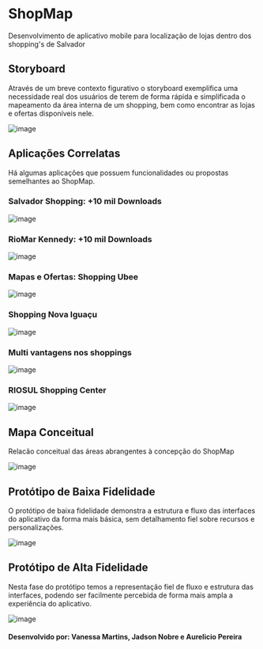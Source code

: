 # ShopMap
 Desenvolvimento de aplicativo mobile para localização de lojas dentro dos shopping's de Salvador

## Storyboard
 Através de um breve contexto figurativo o storyboard exemplifica uma necessidade real dos usuários de terem de forma rápida e simplificada o mapeamento da área interna de um shopping, bem como encontrar as lojas e ofertas disponíveis nele. 
 
![image](https://user-images.githubusercontent.com/45729000/176344669-8aa913f0-a0ad-4808-9915-e00e85f1daf1.png)

## Aplicações Correlatas

 Há algumas aplicações que possuem funcionalidades ou propostas semelhantes ao ShopMap.

### Salvador Shopping: +10 mil Downloads

![image](https://user-images.githubusercontent.com/45729000/176348792-dce75ca9-c9d7-43d5-a783-5c81db1be760.png)

### RioMar Kennedy: +10 mil Downloads

![image](https://user-images.githubusercontent.com/45729000/176348858-b525b6c4-a908-4e87-9f9a-7b0d6ea0cac0.png)

### Mapas e Ofertas: Shopping Ubee

![image](https://user-images.githubusercontent.com/45729000/176348906-8c4c7032-f44e-4c21-88af-ba56e68478ee.png)

### Shopping Nova Iguaçu

![image](https://user-images.githubusercontent.com/45729000/176348973-5e484819-2c65-42fa-b05f-214d953e9e6d.png)

### Multi vantagens nos shoppings

![image](https://user-images.githubusercontent.com/45729000/176349022-c2398648-78cd-4dcc-84cc-36116bb5d9ae.png)

### RIOSUL Shopping Center

![image](https://user-images.githubusercontent.com/45729000/176349060-2a480dc5-3627-4633-af00-1d51646237e4.png)

## Mapa Conceitual
 Relacão conceitual das áreas abrangentes à concepção do ShopMap

![image](https://user-images.githubusercontent.com/45729000/176349630-ebdb8f4e-1d22-4e30-be6c-623ae633f70f.png)

## Protótipo de Baixa Fidelidade
 O protótipo de baixa fidelidade demonstra a estrutura e fluxo das interfaces do aplicativo da forma mais básica, sem detalhamento fiel sobre recursos e personalizações.
 
 ![image](https://user-images.githubusercontent.com/45729000/176350502-f518768f-be11-4b88-b44d-3428f2475a05.png)

## Protótipo de Alta Fidelidade
 Nesta fase do protótipo temos a representação fiel de fluxo e estrutura das interfaces, podendo ser facilmente percebida de forma mais ampla a experiência do aplicativo.
 
 ![image](https://user-images.githubusercontent.com/45729000/176351450-e7736c2b-45d1-4556-9b1f-561e79b5598f.png)

#### Desenvolvido por: Vanessa Martins, Jadson Nobre e Aurelicio Pereira
